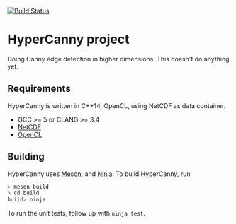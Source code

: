 [![Build Status](https://travis-ci.org/abrupt-climate/hyper-canny.svg?branch=master)](https://travis-ci.org/abrupt-climate/hyper-canny)

HyperCanny project
==================

Doing Canny edge detection in higher dimensions. This doesn't do anything yet.


Requirements
------------

HyperCanny is written in C++14, OpenCL, using NetCDF as data container.

- GCC >= 5 or CLANG >= 3.4
- [NetCDF](https://github.com/Unidata/netcdf-cxx4)
- [OpenCL](https://www.khronos.org/opencl/)

Building
--------

HyperCanny uses [Meson](http://mesonbuild.com/), and [Ninja](https://ninja-build.org/).
To build HyperCanny, run

```bash
> meson build
> cd build
build> ninja
```

To run the unit tests, follow up with `ninja test`.

